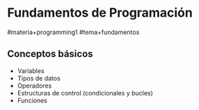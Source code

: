 # Fundamentos de Programación
#materia+programming1 #tema+fundamentos

## Conceptos básicos

*   Variables
*   Tipos de datos
*   Operadores
*   Estructuras de control (condicionales y bucles)
*   Funciones